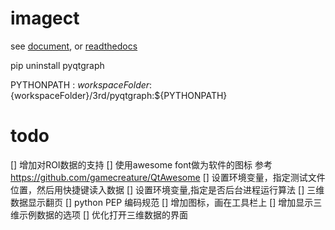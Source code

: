 # imagect

see [document](./doc/source/contents.md), or [readthedocs](https://imagect.readthedocs.io/en/latest/)


pip uninstall pyqtgraph

PYTHONPATH : ${workspaceFolder}:${workspaceFolder}/3rd/pyqtgraph:${PYTHONPATH}

# todo
[] 增加对ROI数据的支持
[] 使用awesome font做为软件的图标 参考 https://github.com/gamecreature/QtAwesome
[] 设置环境变量，指定测试文件位置，然后用快捷键读入数据
[] 设置环境变量,指定是否后台进程运行算法
[] 三维数据显示翻页
[] python PEP 编码规范
[] 增加图标，画在工具栏上
[] 增加显示三维示例数据的选项
[] 优化打开三维数据的界面